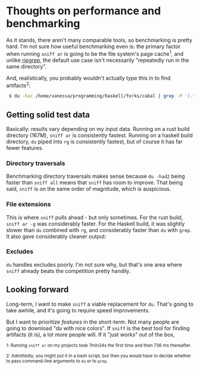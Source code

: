 # Thoughts on performance and benchmarking

As it stands, there aren't many comparable tools, so benchmarking is pretty
hard. I'm not sure how useful benchmarking even is: the primary
factor when running `sniff ar` is going to be the file system's page
cache<sup>1</sup>, and unlike [ripgrep](http://blog.burntsushi.net/ripgrep/), the default use case
isn't necessarily "repeatedly run in the same directory".

And, realistically, you probably wouldn't actually type this in to find
artifacts<sup>2</sup>:

```bash
 $ du -hac /home/vanessa/programming/haskell/forks/cabal | grep -P '(.*?\.(a|la|lo|o|ll|keter|bc|dyn_o|out|d|rlib|crate|min\.js|hi|dyn_hi|jsexe|webapp|js\.externs|toc|aux|fdb_latexmk|fls|egg-info|whl|js_a|js_hi|js_o|so.*|dump-.*|vba|crx|orig|elmo|elmi|pyc|mod|p_hi|p_o|prof|tix)$|total)'
```

## Getting solid test data

Basically: results vary depending on my input data. Running on a
rust build directory (167M), `sniff ar` is consistently fastest. Running on a haskell build
directory, `du` piped into `rg` is consistently fastest, but of course it has far fewer features.

### Directory traversals

Benchmarking directory traversals makes sense because `du -had2` being faster
than `sniff all` means that `sniff` has room to improve. That being said, `sniff`
is on the same order of magnitude, which is auspicious.

### File extensions

This is where `sniff` pulls ahead - but only sometimes. For the rust build,
`sniff ar -g` was considerably faster. For the Haskell build, it was slightly slower
than `du` combined with `rg`, and considerably faster than `du` with `grep`. It
also gave considerably cleaner output:

### Excludes

`du` handles excludes poorly. I'm not sure why, but that's one area
where `sniff` already beats the competition pretty handily.

## Looking forward

Long-term, I want to make `sniff` a viable replacement for `du`. That's going to
take awhile, and it's going to require speed improvements.

But I want to prioritize *features* in the short-term. Not many people are going to
download "du with nice colors". If `sniff` is the best tool for finding
artifacts (it is), a lot more people will. If it "just works" out of the box, 

<!--In the meantime, I think parallel directory traversals are probably
worthwhile. BurntSushi's [ignore](https://docs.rs/ignore/0.2.0/ignore/) crate
shows they're possible. -->

<sup>1: Running `sniff ar` on my projects took 7min34s the first time and then 736 ms thereafter.</sup>

<sup>2: Admittedly, you might put it in a bash script, but then you would have to decide whether to pass command-line arguments to `du` or to `grep`.</sup>
